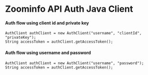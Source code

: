 # Zoominfo API Auth Java Client

#### Auth flow using client id and private key
```
AuthClient authClient = new AuthClient("username", "clientId", "privateKey");
String accessToken = authClient.getAccessToken();
```

#### Auth flow using username and password
```
AuthClient authClient = new AuthClient("username", "password");
String accessToken = authClient.getAccessToken();
```


